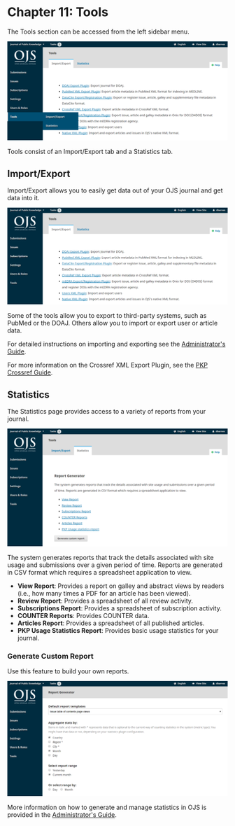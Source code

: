 # Chapter 11: Tools

The Tools section can be accessed from the left sidebar menu.

![](./assets/learning-ojs3.1-jm-users-tools.PNG)

Tools consist of an Import/Export tab and a Statistics tab.

## Import/Export

Import/Export allows you to easily get data out of your OJS journal and get data into it.

![](./assets/learning-ojs3.1-jm-users-tools-import.PNG)

Some of the tools allow you to export to third-party systems, such as PubMed or the DOAJ. Others allow you to import or export user or article data. 

For detailed instructions on importing and exporting see the [Administrator's Guide](https://docs.pkp.sfu.ca/admin-guide/en/data-import-and-export).

For more information on the Crossref XML Export Plugin, see the [PKP Crossref Guide](https://docs.pkp.sfu.ca/crossref-ojs-manual/en/).

## Statistics

The Statistics page provides access to a variety of reports from your journal.

![](./assets/learning-ojs3.1-jm-users-tools-stats.PNG)

The system generates reports that track the details associated with site usage and submissions over a given period of time. Reports are generated in CSV format which requires a spreadsheet application to view.

- **View Report**: Provides a report on galley and abstract views by readers \(i.e., how many times a PDF for an article has been viewed\).
- **Review Report**: Provides a spreadsheet of all review activity.
- **Subscriptions Report**: Provides a spreadsheet of subscription activity.
- **COUNTER Reports**: Provides COUNTER data.
- **Articles Report**: Provides a spreadsheet of all published articles.
- **PKP Usage Statistics Report**: Provides basic usage statistics for your journal.

### Generate Custom Report

Use this feature to build your own reports.

![](./assets/learning-ojs3.1-jm-users-tools-stats-custom.PNG)

More information on how to generate and manage statistics in OJS is provided in the [Administrator's Guide](https://docs.pkp.sfu.ca/admin-guide/en/statistics).
